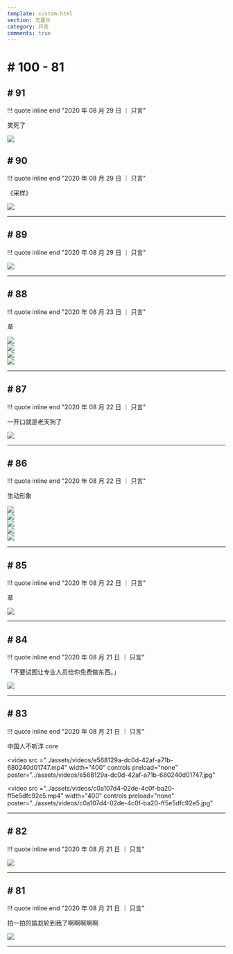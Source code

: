 ```yaml
---
template: custom.html
section: 无厘头
category: 只言
comments: true
---
```


# # 100 - 81

## # 91

!!! quote inline end "2020 年 08 月 29 日 ｜ 只言"

笑死了

<div class="single-image"><img src="../assets/images/0a61659d-1f36-431a-a963-1cd1ff822a15.jpeg"></div>

## # 90

!!! quote inline end "2020 年 08 月 29 日 ｜ 只言"

《采样》

<div class="single-image"><img src="../assets/images/1acdfdee-a59f-41ea-8723-3d788cc93604.jpeg"></div>

---

## # 89

!!! quote inline end "2020 年 08 月 29 日 ｜ 只言"

<div class="single-image"><img src="../assets/images/6adf0bfa-e241-40f4-9a5b-d491c85e4bdb.jpeg"></div>

---

## # 88

!!! quote inline end "2020 年 08 月 23 日 ｜ 只言"

草

<div class="image-grid">
    <div class="image-item"><img src="../assets/images/922609b6-f6c4-4ecd-9f41-3e0ddc1c5286.jpeg"></div>
    <div class="image-item"><img src="../assets/images/29da2ef0-75b6-4047-9987-693acf3e5b7a.jpeg"></div>
    <div class="image-item"><img src="../assets/images/71d279b0-fb3e-4d7b-a6d1-7da95ace9f3c.jpeg"></div>
    <div class="image-item"><img src="../assets/images/3b9e05bd-1103-44ca-b735-8024415b8165.jpeg"></div>
</div>

---

## # 87

!!! quote inline end "2020 年 08 月 22 日 ｜ 只言"

一开口就是老天狗了

<div class="single-image"><img src="../assets/images/4c28f23b-5bb7-4c6e-8301-8b23c7cdf3b2.jpeg"></div>

---

## # 86

!!! quote inline end "2020 年 08 月 22 日 ｜ 只言"

生动形象

<div class="image-grid">
    <div class="image-item" loading="lazy"><img src="../assets/images/22c762b9-7f01-4dd0-8457-d796cb660d60.jpeg"></div>
    <div class="image-item" loading="lazy"><img src="../assets/images/3ab32f3d-244d-4106-a7c6-36e501bc8c01.jpeg"></div>
    <div class="image-item" loading="lazy"><img src="../assets/images/e83766b0-b590-4c36-8af0-4751b3cb9625.jpeg"></div>
    <div class="image-item" loading="lazy"><img src="../assets/images/aad5522e-08db-45f1-87ac-0fad4a9f9cbb.jpeg"></div>
    <div class="image-item" loading="lazy"><img src="../assets/images/1c004a8d-79e8-47f6-a163-e46b4079a394.jpeg"></div>
</div>

---

## # 85

!!! quote inline end "2020 年 08 月 22 日 ｜ 只言"

草

<div class="single-image"><img src="../assets/images/3442f4e2-ff5a-4ba7-b36b-1bf318c17e48.jpeg"></div>

---

## # 84

!!! quote inline end "2020 年 08 月 21 日 ｜ 只言"

「不要试图让专业人员给你免费做东西。」

<div class="single-image"><img src="../assets/images/9c0b8f12-2cbd-41e6-98da-4f98afc0efd0.jpg"></div>

---

## # 83

!!! quote inline end "2020 年 08 月 21 日 ｜ 只言"

中国人不听洋 core

<video 
    src ="../assets/videos/e568129a-dc0d-42af-a71b-680240d01747.mp4"
    width="400"
    controls
    preload="none"
    poster="../assets/videos/e568129a-dc0d-42af-a71b-680240d01747.jpg"
></video>

<video 
    src ="../assets/videos/c0a107d4-02de-4c0f-ba20-ff5e5dfc92e5.mp4" 
    width="400"
    controls
    preload="none"
    poster="../assets/videos/c0a107d4-02de-4c0f-ba20-ff5e5dfc92e5.jpg"
></video>

---

## # 82

!!! quote inline end "2020 年 08 月 21 日 ｜ 只言"

<div class="single-image"><img src="../assets/images/4d1f043d-24b8-4679-902a-ad5eb2a17fc5.jpg"></div>

---

## # 81

!!! quote inline end "2020 年 08 月 21 日 ｜ 只言"

拍一拍的尴尬轮到我了啊啊啊啊啊

<div class="single-image"><img src="../assets/images/13c59e1b-8f1a-45cb-9285-52dbf4a47afd.jpg"></div>

---
